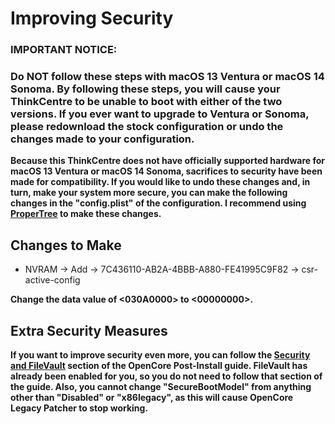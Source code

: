 # **Improving Security**

### **IMPORTANT NOTICE:**
### **Do NOT follow these steps with macOS 13 Ventura or macOS 14 Sonoma. By following these steps, you will cause your ThinkCentre to be unable to boot with either of the two versions. If you ever want to upgrade to Ventura or Sonoma, please redownload the stock configuration or undo the changes made to your configuration.**

**Because this ThinkCentre does not have officially supported hardware for macOS 13 Ventura or macOS 14 Sonoma, sacrifices to security have been made for compatibility. If you would like to undo these changes and, in turn, make your system more secure, you can make the following changes in the "config.plist" of the configuration. I recommend using [ProperTree](https://github.com/corpnewt/ProperTree/) to make these changes.**

## Changes to Make

* NVRAM -> Add -> 7C436110-AB2A-4BBB-A880-FE41995C9F82 -> csr-active-config

**Change the data value of <030A0000> to <00000000>.**

## Extra Security Measures

**If you want to improve security even more, you can follow the [Security and FileVault](https://dortania.github.io/OpenCore-Post-Install/universal/security.html) section of the OpenCore Post-Install guide. FileVault has already been enabled for you, so you do not need to follow that section of the guide. Also, you cannot change "SecureBootModel" from anything other than "Disabled" or "x86legacy", as this will cause OpenCore Legacy Patcher to stop working.**

